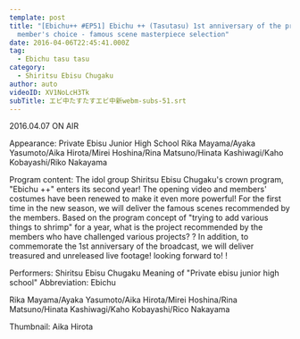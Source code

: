 ```yaml
---
template: post
title: "[Ebichu++ #EP51] Ebichu ++ (Tasutasu) 1st anniversary of the program
  member's choice - famous scene masterpiece selection"
date: 2016-04-06T22:45:41.000Z
tag:
  - Ebichu tasu tasu
category:
  - Shiritsu Ebisu Chugaku
author: auto
videoID: XV1NoLcH3Tk
subTitle: エビ中たすたすエビ中新webm-subs-51.srt
---
```

2016.04.07 ON AIR

Appearance: Private Ebisu Junior High School
Rika Mayama/Ayaka Yasumoto/Aika Hirota/Mirei Hoshina/Rina Matsuno/Hinata Kashiwagi/Kaho Kobayashi/Riko Nakayama

Program content: The idol group Shiritsu Ebisu Chugaku's crown program, "Ebichu ++" enters its second year! The opening video and members' costumes have been renewed to make it even more powerful! For the first time in the new season, we will deliver the famous scenes recommended by the members. Based on the program concept of "trying to add various things to shrimp" for a year, what is the project recommended by the members who have challenged various projects? ? In addition, to commemorate the 1st anniversary of the broadcast, we will deliver treasured and unreleased live footage! looking forward to! !


Performers: Shiritsu Ebisu Chugaku
Meaning of "Private ebisu junior high school"
Abbreviation: Ebichu

Rika Mayama/Ayaka Yasumoto/Aika Hirota/Mirei Hoshina/Rina Matsuno/Hinata Kashiwagi/Kaho Kobayashi/Rico Nakayama

Thumbnail: Aika Hirota
